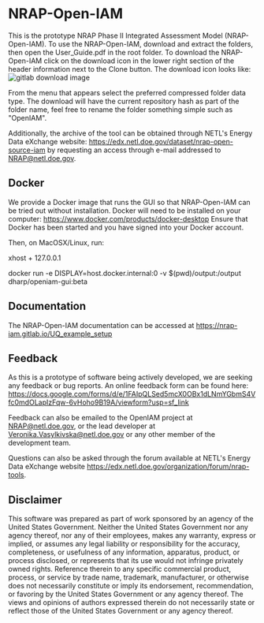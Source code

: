 NRAP-Open-IAM
=============
This is the prototype NRAP Phase II Integrated Assessment Model (NRAP-Open-IAM).
To use the NRAP-Open-IAM, download and extract the folders, then open
the User_Guide.pdf in the root folder.  To download the NRAP-Open-IAM click on
the download icon in the lower right section of the header information
next to the Clone button.
The download icon looks like: ![gitlab download image](https://gitlab.com/NRAP/OpenIAM/-/wikis/uploads/ec2d7d5cb2b0c45d5b61e69acccfc8cc/download_icon.PNG)

From the menu that appears select the preferred compressed folder
data type. The download will have the current repository hash as part of the
folder name, feel free to rename the folder something simple
such as "OpenIAM".

Additionally, the archive of the tool can be obtained through
NETL's Energy Data eXchange website: https://edx.netl.doe.gov/dataset/nrap-open-source-iam
by requesting an access through e-mail addressed to NRAP@netl.doe.gov.

Docker
-------
We provide a Docker image that runs the GUI so that NRAP-Open-IAM can be tried out without installation.
Docker will need to be installed on your computer: https://www.docker.com/products/docker-desktop
Ensure that Docker has been started and you have signed into your Docker account.

Then, on MacOSX/Linux, run: 

xhost + 127.0.0.1

docker run -e DISPLAY=host.docker.internal:0 -v $(pwd)/output:/output dharp/openiam-gui:beta

Documentation
-------------
The NRAP-Open-IAM documentation can be accessed at https://nrap-iam.gitlab.io/UQ_example_setup

Feedback
---------
As this is a prototype of software being actively developed, we
are seeking any feedback or bug reports.  An online feedback form
can be found here: https://docs.google.com/forms/d/e/1FAIpQLSed5mcX0OBx1dLNmYGbmS4Vfc0mdOLapIzFqw-6vHoho9B19A/viewform?usp=sf_link

Feedback can also be emailed to the OpenIAM project at NRAP@netl.doe.gov, or the lead developer
at Veronika.Vasylkivska@netl.doe.gov or any other
member of the development team.

Questions can also be asked through the forum available at NETL's Energy Data eXchange website
https://edx.netl.doe.gov/organization/forum/nrap-tools.

Disclaimer
-----------
This software was prepared as part of work sponsored by an agency
of the United States Government. Neither the United States Government
nor any agency thereof, nor any of their employees, makes any warranty,
express or implied, or assumes any legal liability or responsibility
for the accuracy, completeness, or usefulness of any information,
apparatus, product, or process disclosed, or represents that its use
would not infringe privately owned rights. Reference therein to any
specific commercial product, process, or service by trade name,
trademark, manufacturer, or otherwise does not necessarily constitute
or imply its endorsement, recommendation, or favoring by the United
States Government or any agency thereof. The views and opinions of
authors expressed therein do not necessarily state or reflect those
of the United States Government or any agency thereof.
